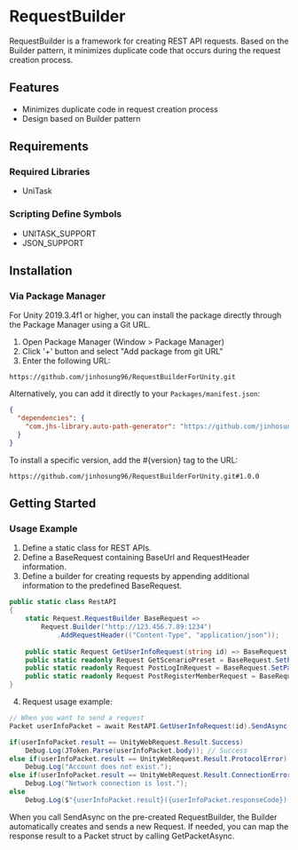 # RequestBuilder

RequestBuilder is a framework for creating REST API requests. Based on the Builder pattern, it minimizes duplicate code that occurs during the request creation process.

## Features

- Minimizes duplicate code in request creation process
- Design based on Builder pattern

## Requirements

### Required Libraries
- UniTask

### Scripting Define Symbols
- UNITASK_SUPPORT
- JSON_SUPPORT

## Installation

### Via Package Manager

For Unity 2019.3.4f1 or higher, you can install the package directly through the Package Manager using a Git URL.

1. Open Package Manager (Window > Package Manager)
2. Click '+' button and select "Add package from git URL"
3. Enter the following URL:
```
https://github.com/jinhosung96/RequestBuilderForUnity.git
```

Alternatively, you can add it directly to your `Packages/manifest.json`:
```json
{
  "dependencies": {
    "com.jhs-library.auto-path-generator": "https://github.com/jinhosung96/RequestBuilderForUnity.git"
  }
}
```

To install a specific version, add the #{version} tag to the URL:
```
https://github.com/jinhosung96/RequestBuilderForUnity.git#1.0.0
```

## Getting Started

### Usage Example

1. Define a static class for REST APIs.
2. Define a BaseRequest containing BaseUrl and RequestHeader information.
3. Define a builder for creating requests by appending additional information to the predefined BaseRequest.

```csharp
public static class RestAPI
{
    static Request.RequestBuilder BaseRequest =>
        Request.Builder("http://123.456.7.89:1234")
            .AddRequestHeader(("Content-Type", "application/json"));
    
    public static Request GetUserInfoRequest(string id) => BaseRequest.SetPath($"user/{id}").ToGetRequest();
    public static readonly Request GetScenarioPreset = BaseRequest.SetPath("scenario/preset").ToGetRequest();
    public static readonly Request PostLogInRequest = BaseRequest.SetPath("auth/login").ToPostRequest();
    public static readonly Request PostRegisterMemberRequest = BaseRequest.SetPath("auth/register/member").ToPostRequest();
}
```

4. Request usage example:

```csharp
// When you want to send a request
Packet userInfoPacket = await RestAPI.GetUserInfoRequest(id).SendAsync().GetPacketAsync();

if(userInfoPacket.result == UnityWebRequest.Result.Success) 
    Debug.Log(JToken.Parse(userInfoPacket.body)); // Success
else if(userInfoPacket.result == UnityWebRequest.Result.ProtocolError)
    Debug.Log("Account does not exist.");
else if(userInfoPacket.result == UnityWebRequest.Result.ConnectionError)
    Debug.Log("Network connection is lost.");
else 
    Debug.Log($"{userInfoPacket.result}({userInfoPacket.responseCode}) : {userInfoPacket.error}");
```

When you call SendAsync on the pre-created RequestBuilder, the Builder automatically creates and sends a new Request. If needed, you can map the response result to a Packet struct by calling GetPacketAsync.
